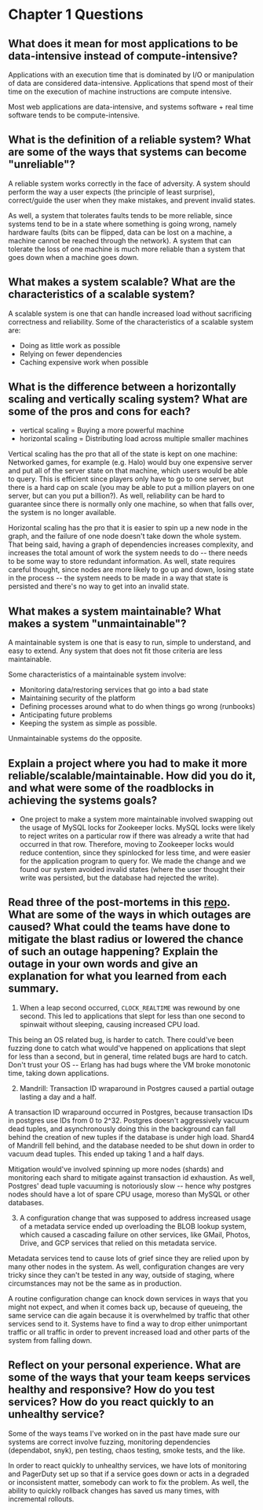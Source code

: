 # Chapter 1 Questions

## What does it mean for most applications to be data-intensive instead of compute-intensive?

Applications with an execution time that is dominated by I/O or
manipulation of data are considered data-intensive. Applications that
spend most of their time on the execution of machine instructions are
compute intensive.

Most web applications are data-intensive, and systems software + real
time software tends to be compute-intensive.

## What is the definition of a reliable system? What are some of the ways that systems can become "unreliable"?

A reliable system works correctly in the face of adversity. A system
should perform the way a user expects (the principle of least
surprise), correct/guide the user when they make mistakes, and prevent
invalid states.

As well, a system that tolerates faults tends to be more reliable, since
systems tend to be in a state where something is going wrong, namely
hardware faults (bits can be flipped, data can be lost on a machine, a
machine cannot be reached through the network). A system that can
tolerate the loss of one machine is much more reliable than a system
that goes down when a machine goes down.

## What makes a system scalable? What are the characteristics of a scalable system?

A scalable system is one that can handle increased load without
sacrificing correctness and reliability. Some of the characteristics of
a scalable system are:

- Doing as little work as possible
- Relying on fewer dependencies
- Caching expensive work when possible

## What is the difference between a horizontally scaling and vertically scaling system? What are some of the pros and cons for each?

- vertical scaling = Buying a more powerful machine
- horizontal scaling = Distributing load across multiple smaller
machines

Vertical scaling has the pro that all of the state is kept on one
machine: Networked games, for example (e.g. Halo) would buy one
expensive server and put all of the server state on that machine, which
users would be able to query. This is efficient since players only have
to go to one server, but there is a hard cap on scale
(you may be able to put a million players on one server, but can you put
a billion?). As well, reliability can be hard to guarantee since there
is normally only one machine, so when that falls over, the system is no
longer available.

Horizontal scaling has the pro that it is easier to spin up a new node
in the graph, and the failure of one node doesn't take down the whole
system. That being said, having a graph of dependencies increases
complexity, and increases the total amount of work the system needs to
do -- there needs to be some way to store redundant information. As
well, state requires careful thought, since nodes are more likely to go
up and down, losing state in the process -- the system needs to be
made in a way that state is persisted and there's no way to get into an
invalid state.


## What makes a system maintainable? What makes a system "unmaintainable"?

A maintainable system is one that is easy to run, simple to understand,
and easy to extend. Any system that does not fit those criteria are less
maintainable.

Some characteristics of a maintainable system involve:

- Monitoring data/restoring services that go into a bad state
- Maintaining security of the platform
- Defining processes around what to do when things go wrong (runbooks)
- Anticipating future problems
- Keeping the system as simple as possible.

Unmaintainable systems do the opposite.

## Explain a project where you had to make it more reliable/scalable/maintainable. How did you do it, and what were some of the roadblocks in achieving the systems goals?

- One project to make a system more maintainable involved swapping out
the usage of MySQL locks for Zookeeper locks. MySQL locks were likely to
reject writes on a particular row if there was already a write that had
occurred in that row. Therefore, moving to Zookeeper locks would reduce
contention, since they spinlocked for less time, and were easier for the
application program to query for. We made the change and we found our
system avoided invalid states (where the user thought their write was
persisted, but the database had rejected the write).

## Read three of the post-mortems in this [repo](https://github.com/danluu/post-mortems). What are some of the ways in which outages are caused? What could the teams have done to mitigate the blast radius or lowered the chance of such an outage happening? Explain the outage in your own words and give an explanation for what you learned from each summary.

1. When a leap second occurred, `CLOCK_REALTIME` was rewound by one
   second. This led to applications that slept for less than one second
   to spinwait without sleeping, causing increased CPU load.

This being an OS related bug, is harder to catch. There could've been
fuzzing done to catch what would've happened on applications that slept
for less than a second, but in general, time related bugs are hard to
catch. Don't trust your OS -- Erlang has had bugs where the VM broke
monotonic time, taking down applications.

2. Mandrill: Transaction ID wraparound in Postgres caused a partial outage lasting a day and a half.

A transaction ID wraparound occurred in Postgres, because transaction
IDs in postgres use IDs from 0 to 2^32. Postgres doesn't aggressively
vacuum dead tuples, and asynchronously doing this in the background can
fall behind the creation of new tuples if the database is under high
load. Shard4 of Mandrill fell behind, and the database needed to be shut
down in order to vacuum dead tuples. This ended up taking 1 and a half
days.

Mitigation would've involved spinning up more nodes (shards) and
monitoring each shard to mitigate against transaction id exhaustion. As
well, Postgres' dead tuple vacuuming is notoriously slow -- hence why
postgres nodes should have a lot of spare CPU usage, moreso than MySQL
or other databases.

3. A configuration change that was supposed to address increased usage
   of a metadata service ended up overloading the BLOB lookup system,
   which caused a cascading failure on other services, like GMail,
   Photos, Drive, and GCP services that relied on this metadata
   service.

Metadata services tend to cause lots of grief since they are relied upon
by many other nodes in the system. As well, configuration changes are
very tricky since they can't be tested in any way, outside of staging,
where circumstances may not be the same as in production.

A routine configuration change can knock down services in ways that you
might not expect, and when it comes back up, because of queueing, the
same service can die again because it is overwhelmed by traffic that
other services send to it. Systems have to find a way to drop either
unimportant traffic or all traffic in order to prevent increased load
and other parts of the system from falling down.

## Reflect on your personal experience. What are some of the ways that your team keeps services healthy and responsive? How do you test services? How do you react quickly to an unhealthy service?

Some of the ways teams I've worked on in the past have made sure our
systems are correct involve fuzzing, monitoring dependencies
(dependabot, snyk), pen testing, chaos testing, smoke tests, and the
like.

In order to react quickly to unhealthy services, we have lots of
monitoring and PagerDuty set up so that if a service goes down or acts
in a degraded or inconsistent matter, somebody can work to fix the
problem. As well, the ability to quickly rollback changes has saved us
many times, with incremental rollouts.

